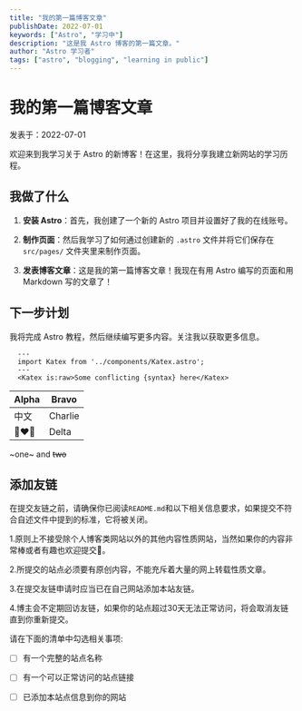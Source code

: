 ```yaml
---
title: "我的第一篇博客文章"
publishDate: 2022-07-01
keywords: ["Astro", "学习中"]
description: "这是我 Astro 博客的第一篇文章。"
author: "Astro 学习者"
tags: ["astro", "blogging", "learning in public"]
---
```


# 我的第一篇博客文章

发表于：2022-07-01

欢迎来到我学习关于 Astro 的新博客！在这里，我将分享我建立新网站的学习历程。

## 我做了什么

1. **安装 Astro**：首先，我创建了一个新的 Astro 项目并设置好了我的在线账号。

2. **制作页面**：然后我学习了如何通过创建新的 `.astro` 文件并将它们保存在 `src/pages/` 文件夹里来制作页面。

3. **发表博客文章**：这是我的第一篇博客文章！我现在有用 Astro 编写的页面和用 Markdown 写的文章了！

## 下一步计划

我将完成 Astro 教程，然后继续编写更多内容。关注我以获取更多信息。

```astro
  ---
  import Katex from '../components/Katex.astro';
  ---
  <Katex is:raw>Some conflicting {syntax} here</Katex>
```

| Alpha | Bravo |
| - | - |
| 中文 | Charlie |
| 👩‍❤️‍👩 | Delta |

~one~ and ~~two~~

## 添加友链

在提交友链之前，请确保你已阅读`README.md`和以下相关信息要求，如果提交不符合自述文件中提到的标准，它将被关闭。

1.原则上不接受除个人博客类网站以外的其他内容性质网站，当然如果你的内容非常棒或者有趣也欢迎提交👏。

2.所提交的站点必须要有原创内容，不能充斥着大量的网上转载性质文章。

3.在提交友链申请时应当已在自己网站添加本站友链。

4.博主会不定期回访友链，如果你的站点超过30天无法正常访问，将会取消友链直到你重新提交。

请在下面的清单中勾选相关事项:

<!-- Mark the checkbox [X] or [x] if you agree with the item. -->

- [ ] 有一个完整的站点名称

- [ ] 有一个可以正常访问的站点链接

- [ ] 已添加本站点信息到你的网站